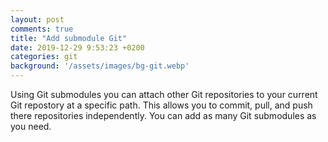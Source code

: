 ```yaml
---
layout: post
comments: true
title: "Add submodule Git"
date: 2019-12-29 9:53:23 +0200
categories: git
background: '/assets/images/bg-git.webp'
---
```


Using Git submodules you can attach other Git repositories to your current Git repostory at a specific path. This allows you to commit, pull, and push there repositories independently. You can add as many Git submodules as you need.

<script src="https://gist.github.com/carlesloriente/d5373b80d541598028af74904f232126.js"></script>

